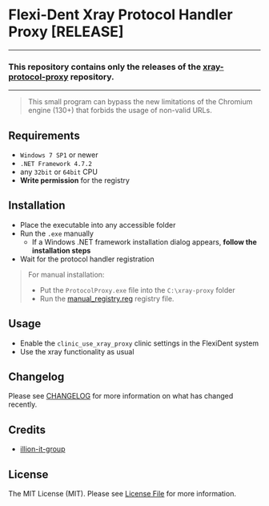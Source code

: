 # Flexi-Dent Xray Protocol Handler Proxy [RELEASE]

---

### This repository contains only the releases of the [xray-protocol-proxy](https://github.com/illion-it-group/xray-protocol-proxy) repository.

---

> This small program can bypass the new limitations of the Chromium engine (130+) that forbids the usage of non-valid URLs.

## Requirements
- `Windows 7 SP1` or newer
- `.NET Framework 4.7.2`
- any `32bit` or `64bit` CPU
- __Write permission__ for the registry

## Installation
- Place the executable into any accessible folder
- Run the `.exe` manually
    - If a Windows .NET framework installation dialog appears, __follow the installation steps__
- Wait for the protocol handler registration

> For manual installation:
> - Put the `ProtocolProxy.exe` file into the `C:\xray-proxy` folder
> - Run the [manual_registry.reg](manual_registry.reg) registry file.

## Usage
- Enable the `clinic_use_xray_proxy` clinic settings in the FlexiDent system
- Use the xray functionality as usual

## Changelog
Please see [CHANGELOG](changelog.md) for more information on what has changed recently.

## Credits
- [illion-it-group](https://github.com/illion-it-group)

## License
The MIT License (MIT). Please see [License File](license.md) for more information.
